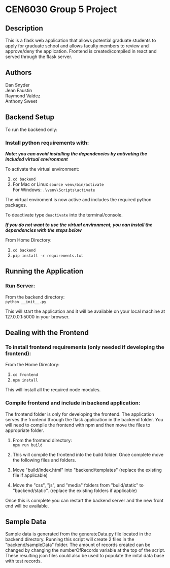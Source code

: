 # CEN6030 Group 5 Project

## Description
This is a flask web application that allows potential graduate students to apply for graduate school and allows faculty members to review and approve/deny the application.  Frontend is created/compiled in react and served through the flask server.

## Authors
Dan Snyder  
Jean Faustin  
Raymond Valdez   
Anthony Sweet  

## Backend Setup
To run the backend only:

### Install python requirements with:

***Note: you can avoid installing the dependencies by activating the included virtual environment***  

To activate the virtual environment:  
1. `cd backend`  
2. For Mac or Linux `source venv/bin/activate`    
For Windows: `.\venv\Scripts\activate`  

The virtual enviroment is now active and includes the required python packages.  

To deactivate type `deactivate` into the terminal/console.  

***If you do not want to use the virtual environment, you can install the dependencies with the steps below***  

From Home Directory:  
1. `cd backend`  
2. `pip install -r requirements.txt`  

## Running the Application

### Run Server:

From the backend directory:  
`python __init__.py`  

This will start the application and it will be available on your local machine at 127.0.0.1:5000 in your browser.  

## Dealing with the Frontend

### To install frontend requirements (only needed if developing the frontend):

From the Home Directory:  
1. `cd frontend`  
2. `npm install`  

This will install all the required node modules.

### Compile frontend and include in backend application:

The frontend folder is only for developing the frontend.  The application serves the frontend through the flask application in the backend folder. You will need to compile the frontend with npm and then move the files to appropriate folder.  

1. From the frontend directory:  
`npm run build`  

2. This will compile the frontend into the build folder.  Once complete move the following files and folders.  

3. Move "build/index.html" into "backend/templates" (replace the existing file if applicable)  

4. Move the "css", "js", and "media" folders from "build/static" to "backend/static". (replace the existing folders if applicable)  

Once this is complete you can restart the backend server and the new front end will be available.  


## Sample Data

Sample data is generated from the generateData.py file located in the backend directory.  Running this script will create 2 files in the "backend/sampleData" folder. The amount of records created can be changed by changing the numberOfRecords variable at the top of the script.  These resulting json files could also be used to populate the inital data base with test records.  

